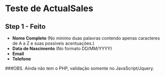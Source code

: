 # Teste de ActualSales

## Step 1 - Feito
- **Nome Completo** (No mínimo duas palavras contendo apenas caracteres de A a Z e suas possíveis acentuações.)
- **Data de Nascimento** (No formato DD/MM/YYYY)
- **Email**
- **Telefone**

###OBS. Ainda não tem o PHP, validação somente no JavaScript/Jquery.

